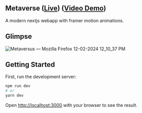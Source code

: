 ## Metaverse ([Live](https://metaverse-six-kappa.vercel.app/)) ([Video Demo](https://twitter.com/Dev_AdityaG/status/1756933961950122281))
A modern nextjs webapp with framer motion animations.

## Glimpse
![Metaversus — Mozilla Firefox 12-02-2024 12_10_37 PM](https://github.com/AaadityaG/Metaverse/assets/114663382/1ad5a94a-ac95-4f55-84f2-d0b5c8c0e3a8)


## Getting Started

First, run the development server:

```bash
npm run dev
# or
yarn dev
```

Open [http://localhost:3000](http://localhost:3000) with your browser to see the result.
